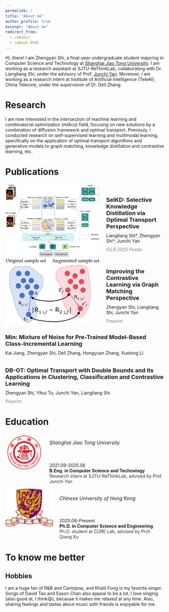 ```yaml
---
permalink: /
title: "About me"
author_profile: true
excerpt: "About me"
redirect_from: 
  - /about/
  - /about.html
---
```


Hi, there! I am Zhengyan Shi, a final-year undergraduate student majoring in Computer Science and Technology at [Shanghai Jiao Tong University](https://www.sjtu.edu.cn/). I am working as a research assistant at SJTU-ReThinkLab, collaborating with Dr. Liangliang Shi, under the advisory of Prof. [Junchi Yan](https://thinklab.sjtu.edu.cn/). Moreover, I am working as a research intern at Institute of Artificial Intelligence (TeleAI), China Telecom, under the supervision of Dr. Dell Zhang.

Research
=====

I am now interested in the intersection of machine learning and combinatorial optimization (ml4co) field, focusing on new solutions by a combination of diffusion framework and optimal transport. Previouly, I conducted research on self-supervised learning and multimodal learning, specifically on the application of optimal transport algorithms and generative models to graph matching, knowledge distillation and contrastive learning, etc.



Publications
======

<div style="display: flex; align-items: center;">
    <div style="flex-shrink: 0; margin-right: 20px;">
        <img src="/images/selkd.png" alt="Selective Knowledge Distillation" style="max-width: 300px;">
    </div>
    <div>
        <h3 style="font-size: 18px; font-weight: bold; margin-bottom: 10px;">
            SelKD: Selective Knowledge Distillation via Optimal Transport Perspective
        </h3>
        <div style="font-size: 14px; margin-bottom: 10px;">
            Liangliang Shi*, Zhengyan Shi*, Junchi Yan
        </div>
        <div style="font-size: 14px; color: gray;">
            ICLR 2025 Poster
        </div>
    </div>
</div>

<div style="display: flex; align-items: center;">
    <div style="flex-shrink: 0; margin-right: 20px;">
        <img src="/images/gmcl.png" alt="Graph Matching Contrasting" style="max-width: 300px;">
    </div>
    <div>
        <h3 style="font-size: 18px; font-weight: bold; margin-bottom: 10px;">
            Improving the Contrastive Learning via Graph Matching Perspective
        </h3>
        <div style="font-size: 14px; margin-bottom: 10px;">
            Zhengyan Shi, Liangliang Shi, Junchi Yan
        </div>
        <div style="font-size: 14px; color: gray;">
            Preprint
        </div>
    </div>
</div>

<div style="display: flex; align-items: center;">
<!--     <div style="flex-shrink: 0; margin-right: 20px;">
        <img src="/images/gmcl.png" alt="Graph Matching Contrasting" style="max-width: 300px;">
    </div> -->
    <div>
        <h3 style="font-size: 18px; font-weight: bold; margin-bottom: 10px;">
            Min: Mixture of Noise for Pre-Trained Model-Based Class-Incremental Learning
        </h3>
        <div style="font-size: 14px; margin-bottom: 10px;">
            Kai Jiang, Zhengyan Shi, Dell Zhang, Hongyuan Zhang, Xuelong Li
        </div>
<!--         <div style="font-size: 14px; color: gray;">
            NeurIPS 2025 Poster
        </div> -->
    </div>
</div>

<div style="display: flex; align-items: center;">
<!--     <div style="flex-shrink: 0; margin-right: 20px;">
        <img src="/images/gmcl.png" alt="Graph Matching Contrasting" style="max-width: 300px;">
    </div> -->
    <div>
        <h3 style="font-size: 18px; font-weight: bold; margin-bottom: 10px;">
            DB-OT: Optimal Transport with Double Bounds and its Applications in Clustering, Classification and Contrastive Learning
        </h3>
        <div style="font-size: 14px; margin-bottom: 10px;">
            Zhengyan Shi, Yihui Tu, Junchi Yan, Liangliang Shi
        </div>
        <div style="font-size: 14px; color: gray;">
            Preprint
        </div>
    </div>
</div>

Education
======

<div style="margin: 1em 0; display: flex; align-items: flex-start;">

<img src="/images/sjtu.png" style="height: 120px; margin-right: 20px; flex-shrink: 0;">

<div>
<h6 style="font-size: 1.1em;">Shanghai Jiao Tong University</h6><br>
<text style="font-size: 1em;">2021.09-2025.06</text><br>
<b style="font-size: 1em;">B.Eng. in Computer Science and Technology</b><br>
<text style="font-size: 1em; color: #333;">Research intern at SJTU-ReThinkLab, advised by Prof. Junchi Yan</text>
</div>

</div>

<div style="margin: 1em 0; display: flex; align-items: flex-start;">

<img src="/images/cuhk.jpg" style="height: 120px; margin-right: 20px; flex-shrink: 0;">

<div>
<h6 style="font-size: 1.1em;">Chinese University of Hong Kong</h6><br>
<text style="font-size: 1em;">2025.08-Present</text><br>
<b style="font-size: 1em;">Ph.D. in Computer Science and Engineering</b><br>
<text style="font-size: 1em; color: #333;">Ph.D. student at CURE Lab, advised by Prof. Qiang Xu</text>
</div>

</div>

To know me better
======

Hobbies
------
I am a huge fan of R&B and Cantopop, and Khalil Fong is my favorite singer. Songs of David Tao and Eason Chan also appeal to be a lot. I love singing (also good at, I think😋), because it makes me relaxed at any time. Also, sharing feelings and tastes about music with friends is enjoyable for me.

